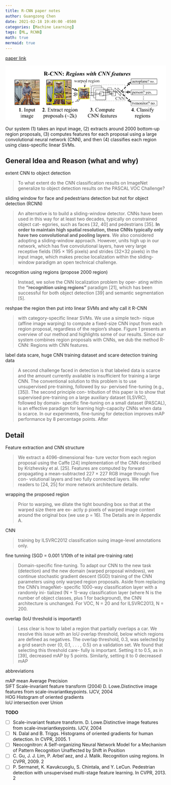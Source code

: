 ```yaml
---
title: R-CNN paper notes
author: Guangzong Chen
date: 2021-02-18 19:49:00 -0500
categories: [Machine Learning]
tags: [ML, RCNN]
math: true
mermaid: true
---
```

[paper link](http://arxiv.org/abs/1311.2524)

![Object detection system overview](https://raw.githubusercontent.com/chen-gz/picBed/master/20210218195118.png)

Our system (1) takes an input image, (2) extracts around 2000 bottom-up region proposals, (3) computes features for each proposal using a large convolutional neural network (CNN), and then (4) classifies each region using class-specific linear SVMs.


## General Idea and Reason (what and why)

extent CNN to object detection
> To what extent do the CNN classification results on ImageNet generalize to object detection results on the PASCAL VOC Challenge?

sliding window for face and pedestrians detection but not for object detection (RCNN)
> An alternative is to build a
sliding-window detector. CNNs have been used in this way
for at least two decades, typically on constrained object cat-
egories, such as faces [32, 40] and pedestrians [35]. **In order
to maintain high spatial resolution, these CNNs typically
only have two convolutional and pooling layers**. We also
considered adopting a sliding-window approach. However,
units high up in our network, which has five convolutional
layers, have very large receptive fields (195 × 195 pixels)
and strides (32×32 pixels) in the input image, which makes
precise localization within the sliding-window paradigm an
open technical challenge.

recognition using regions (propose 2000 region)
> Instead, we solve the CNN localization problem by oper-
ating within the **“recognition using regions”** paradigm [21],
which has been successful for both object detection [39] and
semantic segmentation [5].

reshpae the region then put into linear SVMs and why call it R-CNN
> with category-specific linear SVMs. We use a simple tech-
nique (affine image warping) to compute a fixed-size CNN
input from each region proposal, regardless of the region’s
shape. Figure 1 presents an overview of our method and
highlights some of our results. Since our system combines
region proposals with CNNs, we dub the method R-CNN:
Regions with CNN features.

label data scare, huge CNN training dataset and scare detection training data
> A second challenge faced in detection is that labeled data
is scarce and the amount currently available is insufficient
for training a large CNN. The conventional solution to this
problem is to use unsupervised pre-training, followed by su-
pervised fine-tuning (e.g., [35]). The second principle con-
tribution of this paper is to show that supervised pre-training
on a large auxiliary dataset (ILSVRC), followed by domain-
specific fine-tuning on a small dataset (PASCAL), is an
effective paradigm for learning high-capacity CNNs when
data is scarce. In our experiments, fine-tuning for detection
improves mAP performance by 8 percentage points. After

## Detail

Feature extraction and CNN structure
>We extract a 4096-dimensional fea-
ture vector from each region proposal using the Caffe [24]
implementation of the CNN described by Krizhevsky et
al. [25]. Features are computed by forward propagating
a mean-subtracted 227 × 227 RGB image through five con-
volutional layers and two fully connected layers. We refer
readers to [24, 25] for more network architecture details.

wrapping the proposed region
> Prior to warping, we dilate the tight bounding box so that
at the warped size there are ex- actly p pixels of warped
image context around the original box (we use p = 16). The Details are in Appendix A.

CNN
> training by ILSVRC2012 classification  suing image-level annotations only.

fine tunning (SGD = 0.001 1/10th of te initail pre-training rate)
> Domain-specific fine-tuning. To adapt our CNN to the
new task (detection) and the new domain (warped proposal
windows), we continue stochastic gradient descent (SGD)
training of the CNN parameters using only warped region
proposals.
Aside from replacing the CNN’s ImageNet-
specific 1000-way classification layer with a randomly ini-
tialized (N + 1)-way classification layer (where N is the
number of object classes, plus 1 for background), the CNN
architecture is unchanged.  For VOC, N = 20 and for
ILSVRC2013, N = 200.  


overlap (IoU threshold is important!)

>Less clear is how to label a region that partially overlaps a car. We resolve this issue with an IoU overlap threshold, below which
regions are defined as negatives. The overlap threshold, 0.3,
was selected by a grid search over {0, 0.1, . . . , 0.5} on a
validation set. We found that selecting this threshold care-
fully is important. Setting it to 0.5, as in [39], decreased
mAP by 5 points. Similarly, setting it to 0 decreased mAP


abbreviations

mAP   mean Average Precision  
SIFT  Scale-invariant feature transform (2004) D. Lowe.Distinctive image features from scale-invariantkeypoints. IJCV, 2004  
HOG   Histogram of oriented gradients  
IoU   intersection over Union

**TODO**
- [ ] Scale-invariant feature transform. D. Lowe.Distinctive image features from scale-invariantkeypoints. IJCV, 2004  
- [ ] N. Dalal and B. Triggs. Histograms of oriented gradients for human detection. In CVPR, 2005. 1
- [ ] Neocognitron: A Self-organizing Neural Network Model for a Mechanism of Pattern Recognition Unaffected by Shift in Position
- [ ] C. Gu, J. J. Lim, P. Arbel´aez, and J. Malik. Recognition using regions. In CVPR, 2009. 2
- [ ] P. Sermanet, K. Kavukcuoglu, S. Chintala, and Y. LeCun.  Pedestrian detection with unsupervised multi-stage feature learning. In CVPR, 2013. 2
